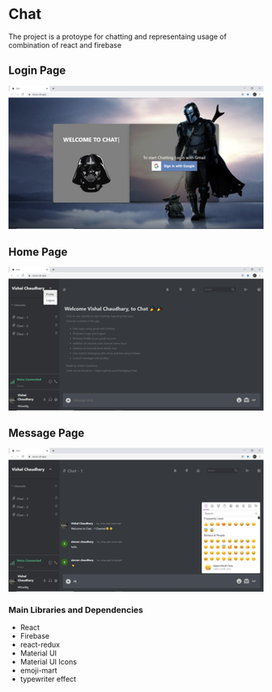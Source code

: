 # Chat

The project is a protoype for chatting and representaing usage of combination of react and firebase

## Login Page

![Login](Login.png)

## Home Page

![Home](Home.png)

## Message Page

![Message](Message.png)

### Main Libraries and Dependencies

- React
- Firebase
- react-redux
- Material UI
- Material UI Icons
- emoji-mart
- typewriter effect
